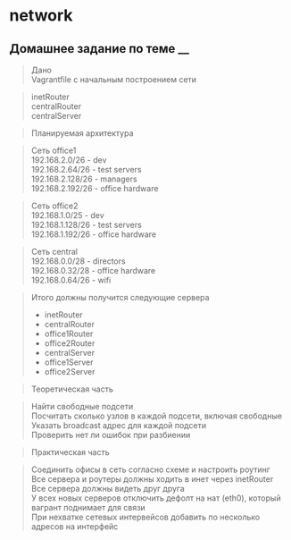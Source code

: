 # network
## Домашнее задание по теме __
> Дано  
> Vagrantfile с начальным построением сети

> inetRouter  
> centralRouter  
> centralServer  

> Планируемая архитектура  

> Сеть office1  
192.168.2.0/26 - dev  
192.168.2.64/26 - test servers  
192.168.2.128/26 - managers  
192.168.2.192/26 - office hardware 

> Сеть office2  
192.168.1.0/25 - dev  
192.168.1.128/26 - test servers  
192.168.1.192/26 - office hardware 

> Сеть central  
192.168.0.0/28 - directors  
192.168.0.32/28 - office hardware  
192.168.0.64/26 - wifi  

> Итого должны получится следующие сервера  
> * inetRouter
> * centralRouter
> * office1Router
> * office2Router
> * centralServer
> * office1Server
> * office2Server  

> Теоретическая часть  

> Найти свободные подсети  
Посчитать сколько узлов в каждой подсети, включая свободные  
Указать broadcast адрес для каждой подсети  
Проверить нет ли ошибок при разбиении   

> Практическая часть  

> Соединить офисы в сеть согласно схеме и настроить роутинг  
Все сервера и роутеры должны ходить в инет через inetRouter  
Все сервера должны видеть друг друга  
У всех новых серверов отключить дефолт на нат (eth0), который вагрант поднимает для связи  
При нехватке сетевых интервейсов добавить по несколько адресов на интерфейс
